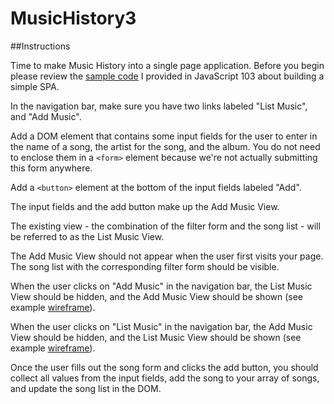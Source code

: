 # MusicHistory3

##Instructions

Time to make Music History into a single page application. Before you begin please review the [sample code](https://github.com/nashville-software-school/front-end-milestones/blob/master/3-single-page-applications/resources/SP_JS_SINGLE_PAGE_APPLICATIONS.md) I provided in JavaScript 103 about building a simple SPA.

In the navigation bar, make sure you have two links labeled "List Music", and "Add Music".

Add a DOM element that contains some input fields for the user to enter in the name of a song, the artist for the song, and the album. You do not need to enclose them in a `<form>` element because we're not actually submitting this form anywhere.

Add a `<button>` element at the bottom of the input fields labeled "Add".

The input fields and the add button make up the Add Music View.

The existing view - the combination of the filter form and the song list - will be referred to as the List Music View.

The Add Music View should not appear when the user first visits your page. The song list with the corresponding filter form should be visible.

When the user clicks on "Add Music" in the navigation bar, the List Music View should be hidden, and the Add Music View should be shown (see example [wireframe](https://classic.moqups.com/chortlehoort/1E8LJX7r/p:a0cf17f7b)).

When the user clicks on "List Music" in the navigation bar, the Add Music View should be hidden, and the List Music View should be shown (see example [wireframe](https://classic.moqups.com/chortlehoort/1E8LJX7r/p:a8d99d401)).

Once the user fills out the song form and clicks the add button, you should collect all values from the input fields, add the song to your array of songs, and update the song list in the DOM.







